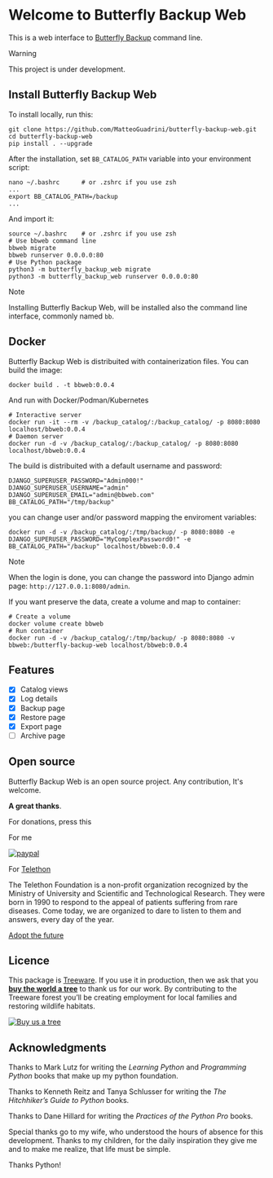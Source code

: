 <!-- Generated by psp (https://github.com/MatteoGuadrini/psp), version 0.2.0 -->

# Welcome to Butterfly Backup Web

This is a web interface to [Butterfly Backup](https://github.com/MatteoGuadrini/Butterfly-Backup) command line.

> [!WARNING]  
> This project is under development.

## Install Butterfly Backup Web

To install locally, run this:

```console
git clone https://github.com/MatteoGuadrini/butterfly-backup-web.git
cd butterfly-backup-web
pip install . --upgrade
```

After the installation, set `BB_CATALOG_PATH` variable into your environment script:

```console
nano ~/.bashrc      # or .zshrc if you use zsh
...
export BB_CATALOG_PATH=/backup
...
```

And import it:

```console
source ~/.bashrc    # or .zshrc if you use zsh
# Use bbweb command line
bbweb migrate
bbweb runserver 0.0.0.0:80
# Use Python package
python3 -m butterfly_backup_web migrate
python3 -m butterfly_backup_web runserver 0.0.0.0:80
```

> [!NOTE]  
> Installing Butterfly Backup Web, will be installed also the command line interface, commonly named `bb`.

## Docker

Butterfly Backup Web is distribuited with containerization files. You can build the image:

```console
docker build . -t bbweb:0.0.4
```

And run with Docker/Podman/Kubernetes

```console
# Interactive server
docker run -it --rm -v /backup_catalog/:/backup_catalog/ -p 8080:8080 localhost/bbweb:0.0.4
# Daemon server
docker run -d -v /backup_catalog/:/backup_catalog/ -p 8080:8080 localhost/bbweb:0.0.4
```

The build is distribuited with a default username and password:

```env
DJANGO_SUPERUSER_PASSWORD="Admin000!"
DJANGO_SUPERUSER_USERNAME="admin"
DJANGO_SUPERUSER_EMAIL="admin@bbweb.com"
BB_CATALOG_PATH="/tmp/backup"
```

you can change user and/or password mapping the enviroment variables:

```console
docker run -d -v /backup_catalog/:/tmp/backup/ -p 8080:8080 -e DJANGO_SUPERUSER_PASSWORD="MyComplexPassword0!" -e BB_CATALOG_PATH="/backup" localhost/bbweb:0.0.4
```

> [!NOTE]  
> When the login is done, you can change the password into Django admin page: `http://127.0.0.1:8080/admin`.

If you want preserve the data, create a volume and map to container:

```console
# Create a volume
docker volume create bbweb
# Run container
docker run -d -v /backup_catalog/:/tmp/backup/ -p 8080:8080 -v bbweb:/butterfly-backup-web localhost/bbweb:0.0.4
```

## Features

- [x] Catalog views
- [x] Log details
- [x] Backup page
- [x] Restore page
- [x] Export page
- [ ] Archive page

## Open source

Butterfly Backup Web is an open source project. Any contribution, It's welcome.

**A great thanks**.

For donations, press this

For me

[![paypal](https://www.paypalobjects.com/en_US/i/btn/btn_donateCC_LG.gif)](https://www.paypal.me/guos)

For [Telethon](http://www.telethon.it/)

The Telethon Foundation is a non-profit organization recognized by the Ministry of University and Scientific and Technological Research.
They were born in 1990 to respond to the appeal of patients suffering from rare diseases.
Come today, we are organized to dare to listen to them and answers, every day of the year.

[Adopt the future](https://www.ioadottoilfuturo.it/)

## Licence

This package is [Treeware](https://treeware.earth). If you use it in production, 
then we ask that you [**buy the world a tree**](https://plant.treeware.earth/MatteoGuadrini/butterfly-backup-web) 
to thank us for our work. By contributing to the Treeware forest you’ll be creating employment 
for local families and restoring wildlife habitats.

[![Buy us a tree](https://img.shields.io/badge/Treeware-%F0%9F%8C%B3-lightgreen?style=for-the-badge)](https://plant.treeware.earth/MatteoGuadrini/butterfly-backup-web)

## Acknowledgments

Thanks to Mark Lutz for writing the _Learning Python_ and _Programming Python_ books that make up my python foundation.

Thanks to Kenneth Reitz and Tanya Schlusser for writing the _The Hitchhiker’s Guide to Python_ books.

Thanks to Dane Hillard for writing the _Practices of the Python Pro_ books.

Special thanks go to my wife, who understood the hours of absence for this development. 
Thanks to my children, for the daily inspiration they give me and to make me realize, that life must be simple.

Thanks Python!